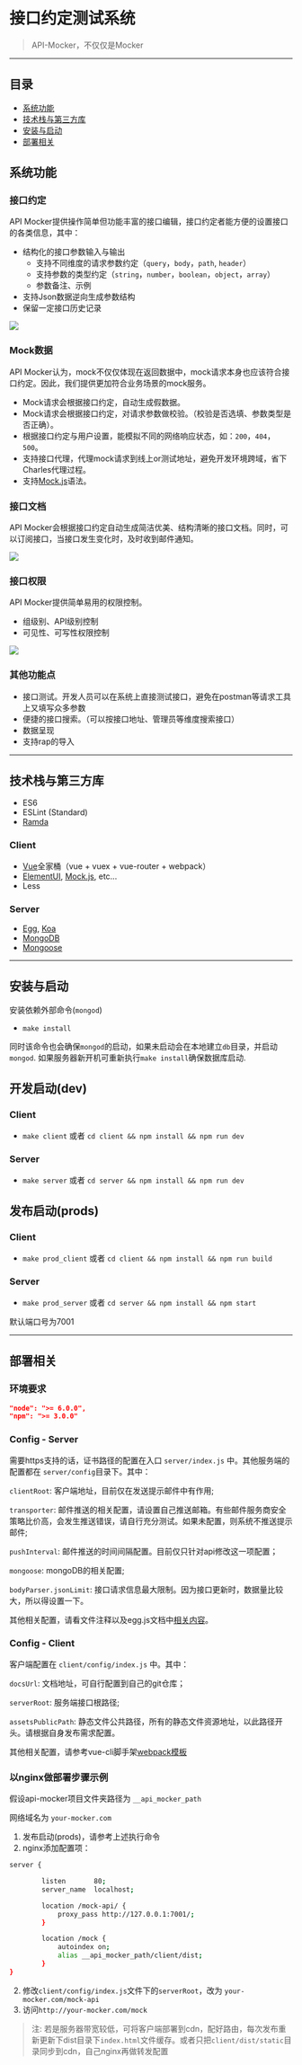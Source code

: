 # 接口约定测试系统

> API-Mocker，不仅仅是Mocker

***

## 目录
- [系统功能](#系统功能)
- [技术栈与第三方库](#技术栈与第三方库)
- [安装与启动](#安装与启动)
- [部署相关](#部署相关)

## 系统功能

### 接口约定

API Mocker提供操作简单但功能丰富的接口编辑，接口约定者能方便的设置接口的各类信息，其中：

- 结构化的接口参数输入与输出
  - 支持不同维度的请求参数约定（`query`，`body`，`path`, `header`）
  - 支持参数的类型约定（`string`，`number`，`boolean`，`object`，`array`）
  - 参数备注、示例
- 支持Json数据逆向生成参数结构
- 保留一定接口历史记录

![](https://user-gold-cdn.xitu.io/2017/9/15/e4728e628394957924f586517e8d8b1b)

### Mock数据

API Mocker认为，mock不仅仅体现在返回数据中，mock请求本身也应该符合接口约定。因此，我们提供更加符合业务场景的mock服务。

- Mock请求会根据接口约定，自动生成假数据。
- Mock请求会根据接口约定，对请求参数做校验。（校验是否选填、参数类型是否正确）。
- 根据接口约定与用户设置，能模拟不同的网络响应状态，如：`200`，`404`，`500`。
- 支持接口代理，代理mock请求到线上or测试地址，避免开发环境跨域，省下Charles代理过程。
- 支持[Mock.js](http://mockjs.com/)语法。

### 接口文档

API Mocker会根据接口约定自动生成简洁优美、结构清晰的接口文档。同时，可以订阅接口，当接口发生变化时，及时收到邮件通知。

![](https://user-gold-cdn.xitu.io/2017/9/15/bf8a8ab4587aae27ea45047b05de8df7)

### 接口权限

API Mocker提供简单易用的权限控制。

- 组级别、API级别控制
- 可见性、可写性权限控制

![](https://user-gold-cdn.xitu.io/2017/9/15/c904169f71100abd071015c2bd8beb68)

### 其他功能点

- 接口测试。开发人员可以在系统上直接测试接口，避免在postman等请求工具上又填写众多参数
- 便捷的接口搜索。（可以按接口地址、管理员等维度搜索接口）
- 数据呈现
- 支持rap的导入

***

## 技术栈与第三方库

* ES6
* ESLint (Standard)
* [Ramda](https://github.com/ramda/ramda)

### Client

* [Vue](https://github.com/vuejs/vue)全家桶（vue + vuex + vue-router + webpack）
* [ElementUI](https://github.com/ElemeFE/element), [Mock.js](https://github.com/nuysoft/Mock), etc...
* Less

### Server

* [Egg](https://github.com/eggjs/egg), [Koa](https://github.com/koajs/koa)
* [MongoDB](https://github.com/mongodb/mongo)
* [Mongoose](https://github.com/Automattic/mongoose)

***

## 安装与启动

安装依赖外部命令(`mongod`)

* `make install`

同时该命令也会确保`mongod`的启动，如果未启动会在本地建立`db`目录，并启动`mongod`.
如果服务器新开机可重新执行`make install`确保数据库启动.

## 开发启动(dev)

### Client

* `make client` 或者  `cd client && npm install && npm run dev`

### Server

* `make server` 或者 `cd server && npm install && npm run dev`

## 发布启动(prods)

### Client

* `make prod_client` 或者 `cd client && npm install && npm run build`

### Server

* `make prod_server` 或者 `cd server && npm install && npm start`

默认端口号为7001

***


## 部署相关

### 环境要求
```json
"node": ">= 6.0.0",
"npm": ">= 3.0.0"
```
### Config - Server

需要https支持的话，证书路径的配置在入口 `server/index.js` 中。其他服务端的配置都在 `server/config`目录下。其中：

`clientRoot`: 客户端地址，目前仅在发送提示邮件中有作用;

`transporter`: 邮件推送的相关配置，请设置自己推送邮箱。有些邮件服务商安全策略比价高，会发生推送错误，请自行充分测试。如果未配置，则系统不推送提示邮件;

`pushInterval`: 邮件推送的时间间隔配置。目前仅只针对api修改这一项配置；

`mongoose`: mongoDB的相关配置;

`bodyParser.jsonLimit`: 接口请求信息最大限制。因为接口更新时，数据量比较大，所以得设置一下。

其他相关配置，请看文件注释以及egg.js文档中[相关内容](https://eggjs.org/zh-cn/basics/config.html#container)。


### Config - Client

客户端配置在 `client/config/index.js` 中。其中：

`docsUrl`: 文档地址，可自行配置到自己的git仓库；

`serverRoot`: 服务端接口根路径;

`assetsPublicPath`: 静态文件公共路径，所有的静态文件资源地址，以此路径开头。请根据自身发布需求配置。

其他相关配置，请参考vue-cli脚手架[webpack模板](https://github.com/vuejs-templates/webpack)

### **以nginx做部署步骤示例**

假设api-mocker项目文件夹路径为 `__api_mocker_path`

网络域名为 `your-mocker.com`

1. 发布启动(prods)，请参考上述执行命令
2. nginx添加配置项：
```bash
server {

        listen       80;
        server_name  localhost;

        location /mock-api/ {
            proxy_pass http://127.0.0.1:7001/;
        }

        location /mock {
            autoindex on;
            alias __api_mocker_path/client/dist;
        }
}
```
2. 修改`client/config/index.js`文件下的`serverRoot`，改为 `your-mocker.com/mock-api`
3. 访问`http://your-mocker.com/mock`

> 注: 若是服务器带宽较低，可将客户端部署到cdn，配好路由，每次发布重新更新下dist目录下`index.html`文件缓存。或者只把`client/dist/static`目录同步到cdn，自己nginx再做转发配置
